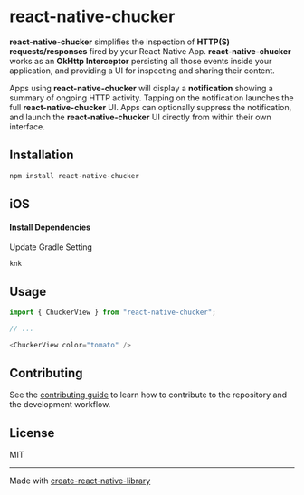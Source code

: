 # react-native-chucker

**react-native-chucker** simplifies the inspection of **HTTP(S) requests/responses** fired by your React Native App. **react-native-chucker** works as an **OkHttp Interceptor** persisting all those events inside your application, and providing a UI for inspecting and sharing their content.

Apps using **react-native-chucker** will display a **notification** showing a summary of ongoing HTTP activity. Tapping on the notification launches the full **react-native-chucker** UI. Apps can optionally suppress the notification, and launch the **react-native-chucker** UI directly from within their own interface.

## Installation

```sh
npm install react-native-chucker
```

## iOS

#### Install Dependencies

Update Gradle Setting
``` njbnj
knk
```

## Usage

```js
import { ChuckerView } from "react-native-chucker";

// ...

<ChuckerView color="tomato" />
```

## Contributing

See the [contributing guide](CONTRIBUTING.md) to learn how to contribute to the repository and the development workflow.

## License

MIT

---

Made with [create-react-native-library](https://github.com/callstack/react-native-builder-bob)
